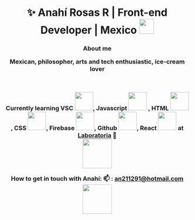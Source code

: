 <div align="center">

<h1 align="center"> ✨ Anahí Rosas R | Front-end Developer | Mexico <img src="https://media.giphy.com/media/2Yj2vRSHrhZIUyVPGl/giphy.gif" width="40"></h3>
<h3 align="center"> About me<br>
  <p> Mexican, philosopher, arts and tech enthusiastic, ice-cream lover</p> <br>
    


Currently learning VSC <img src ="https://media.giphy.com/media/SS8CV2rQdlYNLtBCiF/source.gif" width="50">,
Javascript <img src= "https://media.giphy.com/media/dC3EHvqJ61hNReoxMV/giphy.gif" width="50"> ,
HTML <img src="https://media.giphy.com/media/XAxylRMCdpbEWUAvr8/giphy.gif" width="50">, 
CSS <img src="https://media.giphy.com/media/fsEaZldNC8A1PJ3mwp/giphy.gif" width ="50">, 
Firebase <img src="https://media.giphy.com/media/Ri2TUcKlaOcaDBxFpY/giphy.gif" width="50" >, 
Github <img src="https://media.giphy.com/media/kH1DBkPNyZPOk0BxrM/giphy.gif" width="50">,
React <img src= "https://media.giphy.com/media/XAxylRMCdpbEWUAvr8/giphy.gif" width="50">
at [Laboratoria](https://www.laboratoria.la/) 💛 <br>
<img src="https://media.giphy.com/media/YqWwG9OLqD3LzbGoZU/giphy.gif" width="80">









 
How to get in touch with Anahí: 
📫 : an211291@hotmail.com 
<img src= "https://media.giphy.com/media/3bu85lsWhBTlWcOMN6/giphy.gif" width="80">
</div>
<!---
anahir21/anahir21 is a ✨ special ✨ repository because its `README.md` (this file) appears on your GitHub profile.
You can click the Preview link to take a look at your changes.
--->
